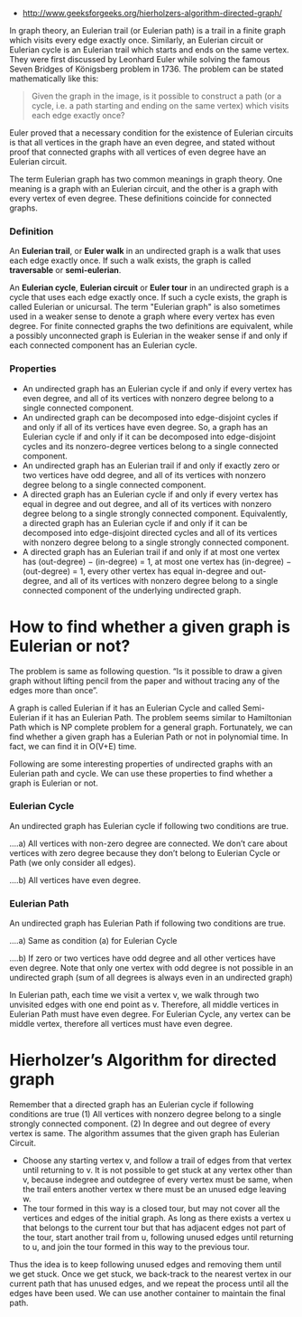 * http://www.geeksforgeeks.org/hierholzers-algorithm-directed-graph/

In graph theory, an Eulerian trail (or Eulerian path) is a trail in a finite graph which visits every edge exactly once. Similarly, an Eulerian circuit or Eulerian cycle is an Eulerian trail which starts and ends on the same vertex. They were first discussed by Leonhard Euler while solving the famous Seven Bridges of Königsberg problem in 1736. The problem can be stated mathematically like this:

> Given the graph in the image, is it possible to construct a path (or a cycle, i.e. a path starting and ending on the same vertex) which visits each edge exactly once?

Euler proved that a necessary condition for the existence of Eulerian circuits is that all vertices in the graph have an even degree, and stated without proof that connected graphs with all vertices of even degree have an Eulerian circuit.

The term Eulerian graph has two common meanings in graph theory. One meaning is a graph with an Eulerian circuit, and the other is a graph with every vertex of even degree. These definitions coincide for connected graphs.

### Definition
An __Eulerian trail__, or __Euler walk__ in an undirected graph is a walk that uses each edge exactly once. If such a walk exists, the graph is called __traversable__ or __semi-eulerian__.

An __Eulerian cycle__, __Eulerian circuit__ or __Euler tour__ in an undirected graph is a cycle that uses each edge exactly once. If such a cycle exists, the graph is called Eulerian or unicursal. The term "Eulerian graph" is also sometimes used in a weaker sense to denote a graph where every vertex has even degree. For finite connected graphs the two definitions are equivalent, while a possibly unconnected graph is Eulerian in the weaker sense if and only if each connected component has an Eulerian cycle.

### Properties

* An undirected graph has an Eulerian cycle if and only if every vertex has even degree, and all of its vertices with nonzero degree belong to a single connected component.
* An undirected graph can be decomposed into edge-disjoint cycles if and only if all of its vertices have even degree. So, a graph has an Eulerian cycle if and only if it can be decomposed into edge-disjoint cycles and its nonzero-degree vertices belong to a single connected component.
* An undirected graph has an Eulerian trail if and only if exactly zero or two vertices have odd degree, and all of its vertices with nonzero degree belong to a single connected component.
* A directed graph has an Eulerian cycle if and only if every vertex has equal in degree and out degree, and all of its vertices with nonzero degree belong to a single strongly connected component. Equivalently, a directed graph has an Eulerian cycle if and only if it can be decomposed into edge-disjoint directed cycles and all of its vertices with nonzero degree belong to a single strongly connected component.
* A directed graph has an Eulerian trail if and only if at most one vertex has (out-degree) − (in-degree) = 1, at most one vertex has (in-degree) − (out-degree) = 1, every other vertex has equal in-degree and out-degree, and all of its vertices with nonzero degree belong to a single connected component of the underlying undirected graph.


# How to find whether a given graph is Eulerian or not?

The problem is same as following question. “Is it possible to draw a given graph without lifting pencil from the paper and without tracing any of the edges more than once”.

A graph is called Eulerian if it has an Eulerian Cycle and called Semi-Eulerian if it has an Eulerian Path. The problem seems similar to Hamiltonian Path which is NP complete problem for a general graph. Fortunately, we can find whether a given graph has a Eulerian Path or not in polynomial time. In fact, we can find it in O(V+E) time.

Following are some interesting properties of undirected graphs with an Eulerian path and cycle. We can use these properties to find whether a graph is Eulerian or not.

### Eulerian Cycle
An undirected graph has Eulerian cycle if following two conditions are true.

….a) All vertices with non-zero degree are connected. We don’t care about vertices with zero degree because they don’t belong to Eulerian Cycle or Path (we only consider all edges).   

….b) All vertices have even degree.  

### Eulerian Path
An undirected graph has Eulerian Path if following two conditions are true.

….a) Same as condition (a) for Eulerian Cycle

….b) If zero or two vertices have odd degree and all other vertices have even degree. Note that only one vertex with odd degree is not possible in an undirected graph (sum of all degrees is always even in an undirected graph)

In Eulerian path, each time we visit a vertex v, we walk through two unvisited edges with one end point as v. Therefore, all middle vertices in Eulerian Path must have even degree. For Eulerian Cycle, any vertex can be middle vertex, therefore all vertices must have even degree.

# Hierholzer’s Algorithm for directed graph

Remember that a directed graph has an Eulerian cycle if following conditions are true (1) All vertices with nonzero degree belong to a single strongly connected component. (2) In degree and out degree of every vertex is same. The algorithm assumes that the given graph has Eulerian Circuit.

* Choose any starting vertex v, and follow a trail of edges from that vertex until returning to v. It is not possible to get stuck at any vertex other than v, because indegree and outdegree of every vertex must be same, when the trail enters another vertex w there must be an unused edge leaving w.  
* The tour formed in this way is a closed tour, but may not cover all the vertices and edges of the initial graph.
As long as there exists a vertex u that belongs to the current tour but that has adjacent edges not part of the tour, start another trail from u, following unused edges until returning to u, and join the tour formed in this way to the previous tour.  

Thus the idea is to keep following unused edges and removing them until we get stuck. Once we get stuck, we back-track to the nearest vertex in our current path that has unused edges, and we repeat the process until all the edges have been used. We can use another container to maintain the final path.








